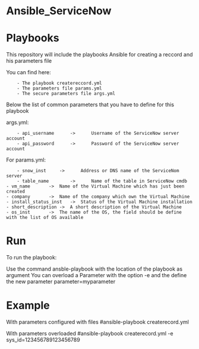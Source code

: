 
# Ansible_ServiceNow

# Playbooks

This repository will include the playbooks Ansible for creating a reccord and his parameters file

You can find here:

        - The playbook createreccord.yml
        - The parameters file params.yml
        - The secure parameters file args.yml



Below the list of common parameters that you have to define for this playbook

args.yml:

        - api_username		->      Username of the ServiceNow server account
        - api_password		->      Password of the ServiceNow server account

For params.yml:

        - snow_inst		->      Address or DNS name of the ServiceNom server
        - table_name		->      Name of the table in ServiceNow cmdb
	- vm_name		-> 	Name of the Virtual Machine which has just been created
	- company		->	Name of the company which own the Virtual Machine
	- install_status_inst	->	Status of the Virtual Machine installation
	- short_description	->	A short description of the Virtual Machine
	- os_inst		-> 	The name of the OS, the field should be define with the list of OS available

# Run

To run the playbook:

Use the command ansble-playbook with the location of the playbook as argument
You can overload a Parameter with the option -e and the define the new parameter parameter=myparameter

# Example

With parameters configured with files
#ansible-playbook createrecord.yml 

With parameters overloaded
#ansible-playbook createrecord.yml -e sys_id=123456789123456789


